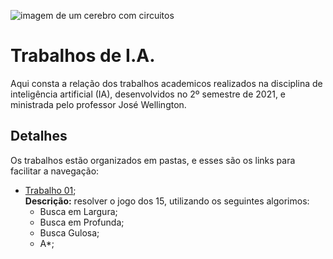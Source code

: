 ![imagem de um cerebro com circuitos](https://blog.fortestecnologia.com.br/wp-content/uploads/2020/01/fortes-tecnologia-inteligencia-artificial.png)

# Trabalhos de I.A.

Aqui consta a relação dos trabalhos academicos realizados na disciplina de inteligência artificial (IA), desenvolvidos no 2º semestre de 2021, e ministrada pelo professor José Wellington.

## Detalhes
Os trabalhos estão organizados em pastas, e esses são os links para facilitar a navegação:

* [Trabalho 01](/Trabalho%2001); <br/>
  **Descrição:** resolver o jogo dos 15, utilizando os seguintes algorimos:
    * Busca em Largura;
    * Busca em Profunda;
    * Busca Gulosa;
    * A*;

